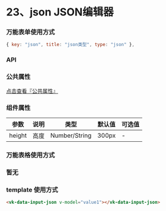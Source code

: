 # 23、json JSON编辑器

### 万能表单使用方式

```js
{ key: "json", title: "json类型", type: "json" },
```

### API

### 公共属性

[点击查看『公共属性』](https://vkdoc.fsq.pub/admin/components/0%E3%80%81public.html)

### 组件属性

| 参数             | 说明                           | 类型    | 默认值  | 可选值 |
|------------------|-------------------------------|---------|--------|-------|
| height            | 高度 | Number/String  | 300px | -  |

### 万能表格使用方式

### 暂无


### template 使用方式
```html
<vk-data-input-json v-model="value1"></vk-data-input-json>
```
